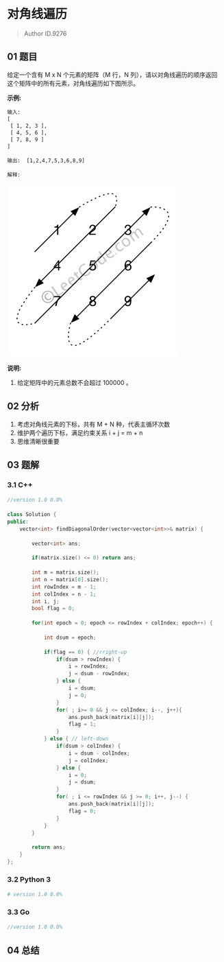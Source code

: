 # 对角线遍历
> Author ID.9276

## 01 题目

给定一个含有 M x N 个元素的矩阵（M 行，N 列），请以对角线遍历的顺序返回这个矩阵中的所有元素，对角线遍历如下图所示。

 

**示例:**

```
输入:
[
 [ 1, 2, 3 ],
 [ 4, 5, 6 ],
 [ 7, 8, 9 ]
]

输出:  [1,2,4,7,5,3,6,8,9]

解释:
```

 ![img](assets/diagonal_traverse.png)

**说明:**

1. 给定矩阵中的元素总数不会超过 100000 。

## 02 分析

1. 考虑对角线元素的下标，共有 M + N 种，代表主循环次数
2. 维护两个遍历下标，满足约束关系 i + j = m + n
3. 思维清晰很重要

## 03 题解

### 3.1 C++

```c++
//version 1.0 0.0%

class Solution {
public:
    vector<int> findDiagonalOrder(vector<vector<int>>& matrix) {
        
        vector<int> ans;
        
        if(matrix.size() <= 0) return ans;
        
        int m = matrix.size();
        int n = matrix[0].size();
        int rowIndex = m - 1;
        int colIndex = n - 1;
        int i, j;
        bool flag = 0;

        for(int epoch = 0; epoch <= rowIndex + colIndex; epoch++) {
            
            int dsum = epoch;

            if(flag == 0) { //rright-up
                if(dsum > rowIndex) {
                    i = rowIndex;
                    j = dsum - rowIndex;
                } else {
                    i = dsum;
                    j = 0;
                }
                for( ; i>= 0 && j <= colIndex; i--, j++){
                    ans.push_back(matrix[i][j]);
                    flag = 1;
                }   
            } else { // left-down
                if(dsum > colIndex) {
                    i = dsum - colIndex;
                    j = colIndex;
                } else {
                    i = 0;
                    j = dsum;
                }
                for( ; i <= rowIndex && j >= 0; i++, j--) {
                    ans.push_back(matrix[i][j]);
                    flag = 0;
                }
            }
        }
        
        return ans;
    }
};
```

### 3.2 Python 3

```python
# version 1.0 0.0%

```

### 3.3 Go

```Go
//version 1.0 0.0%

```



## 04 总结

